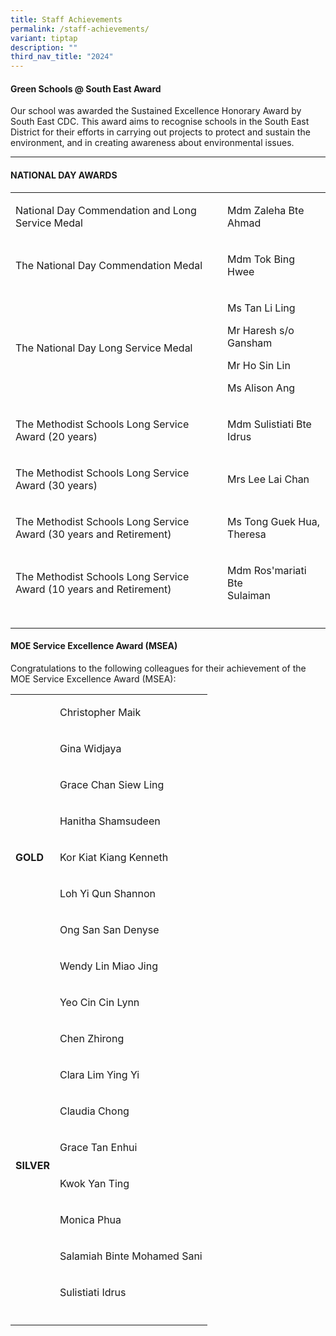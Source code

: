 ```yaml
---
title: Staff Achievements
permalink: /staff-achievements/
variant: tiptap
description: ""
third_nav_title: "2024"
---
```

<h4>Green Schools @ South East Award</h4>
<p>Our school was awarded the Sustained Excellence Honorary Award by South
East CDC. This award aims to recognise schools in the South East District
for their efforts in carrying out projects to protect and sustain the environment,
and in creating awareness about environmental issues.</p>
<hr>
<h4>NATIONAL DAY AWARDS</h4>
<table style="minWidth: 75px">
<colgroup>
<col>
<col>
<col>
</colgroup>
<tbody>
<tr>
<td rowspan="1" colspan="2">
<p>National Day Commendation and Long Service Medal</p>
</td>
<td rowspan="1" colspan="1">
<p>Mdm Zaleha Bte Ahmad</p>
</td>
</tr>
<tr>
<td rowspan="1" colspan="2">
<p>The National Day Commendation Medal</p>
</td>
<td rowspan="1" colspan="1">
<p>Mdm Tok Bing Hwee</p>
</td>
</tr>
<tr>
<td rowspan="1" colspan="2">
<p>The National Day Long Service Medal</p>
</td>
<td rowspan="1" colspan="1">
<p>Ms Tan Li Ling</p>
<p>Mr Haresh s/o Gansham</p>
<p>Mr Ho Sin Lin</p>
<p>Ms Alison Ang</p>
</td>
</tr>
<tr>
<td rowspan="1" colspan="2">
<p>The Methodist Schools Long Service Award (20 years)</p>
</td>
<td rowspan="1" colspan="1">
<p>Mdm Sulistiati Bte Idrus</p>
</td>
</tr>
<tr>
<td rowspan="1" colspan="2">
<p>The Methodist Schools Long Service Award (30 years)</p>
</td>
<td rowspan="1" colspan="1">
<p>Mrs Lee Lai Chan</p>
</td>
</tr>
<tr>
<td rowspan="1" colspan="2">
<p>The Methodist Schools Long Service Award (30 years and Retirement)</p>
</td>
<td rowspan="1" colspan="1">
<p>Ms Tong Guek Hua, Theresa</p>
</td>
</tr>
<tr>
<td rowspan="1" colspan="2">
<p>The Methodist Schools Long Service Award (10 years and Retirement)</p>
</td>
<td rowspan="1" colspan="1">
<p>Mdm Ros'mariati Bte
<br>Sulaiman</p>
</td>
</tr>
<tr>
<td rowspan="1" colspan="2">
<p></p>
</td>
<td rowspan="1" colspan="1">
<p></p>
</td>
</tr>
</tbody>
</table>
<h4>MOE Service Excellence Award (MSEA)</h4>
<p>Congratulations to the following colleagues for their achievement of the
MOE Service Excellence Award (MSEA):</p>
<table style="minWidth: 50px">
<colgroup>
<col>
<col>
</colgroup>
<tbody>
<tr>
<td rowspan="9" colspan="1">
<p><strong>GOLD</strong>
</p>
</td>
<td rowspan="1" colspan="1">
<p>Christopher Maik</p>
</td>
</tr>
<tr>
<td rowspan="1" colspan="1">
<p>Gina Widjaya</p>
</td>
</tr>
<tr>
<td rowspan="1" colspan="1">
<p>Grace Chan Siew Ling</p>
</td>
</tr>
<tr>
<td rowspan="1" colspan="1">
<p>Hanitha Shamsudeen</p>
</td>
</tr>
<tr>
<td rowspan="1" colspan="1">
<p>Kor Kiat Kiang Kenneth</p>
</td>
</tr>
<tr>
<td rowspan="1" colspan="1">
<p>Loh Yi Qun Shannon</p>
</td>
</tr>
<tr>
<td rowspan="1" colspan="1">
<p>Ong San San Denyse</p>
</td>
</tr>
<tr>
<td rowspan="1" colspan="1">
<p>Wendy Lin Miao Jing</p>
</td>
</tr>
<tr>
<td rowspan="1" colspan="1">
<p>Yeo Cin Cin Lynn</p>
</td>
</tr>
<tr>
<td rowspan="8" colspan="1">
<p><strong>SILVER</strong>
</p>
</td>
<td rowspan="1" colspan="1">
<p>Chen Zhirong</p>
</td>
</tr>
<tr>
<td rowspan="1" colspan="1">
<p>Clara Lim Ying Yi</p>
</td>
</tr>
<tr>
<td rowspan="1" colspan="1">
<p>Claudia Chong</p>
</td>
</tr>
<tr>
<td rowspan="1" colspan="1">
<p>Grace Tan Enhui</p>
</td>
</tr>
<tr>
<td rowspan="1" colspan="1">
<p>Kwok Yan Ting</p>
</td>
</tr>
<tr>
<td rowspan="1" colspan="1">
<p>Monica Phua</p>
</td>
</tr>
<tr>
<td rowspan="1" colspan="1">
<p>Salamiah Binte Mohamed Sani</p>
</td>
</tr>
<tr>
<td rowspan="1" colspan="1">
<p>Sulistiati Idrus</p>
</td>
</tr>
<tr>
<td rowspan="1" colspan="1">
<p></p>
</td>
<td rowspan="1" colspan="1">
<p></p>
</td>
</tr>
</tbody>
</table>
<p></p>